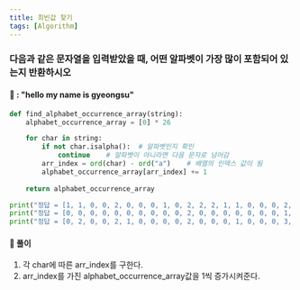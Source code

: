 ```yaml
---
title: 최빈값 찾기
tags: [Algorithm]
---
```


### 다음과 같은 문자열을 입력받았을 때, 어떤 알파벳이 가장 많이 포함되어 있는지 반환하시오
#### 📌 : "hello my name is gyeongsu"
``` python
def find_alphabet_occurrence_array(string):
    alphabet_occurrence_array = [0] * 26

    for char in string:
        if not char.isalpha():  # 알파벳인지 확인
            continue    # 알파벳이 아니라면 다음 문자로 넘어감
        arr_index = ord(char) - ord("a")    # 배열의 인덱스 값이 됨
        alphabet_occurrence_array[arr_index] += 1
        
    return alphabet_occurrence_array

print("정답 = [1, 1, 0, 0, 2, 0, 0, 0, 1, 0, 2, 2, 2, 1, 1, 0, 0, 0, 2, 0, 0, 0, 0, 0, 1, 0] \n풀이 =", find_alphabet_occurrence_array("Hello my name is kks"))
print("정답 = [0, 0, 0, 0, 0, 0, 0, 0, 0, 0, 2, 0, 0, 0, 0, 0, 0, 0, 1, 0, 0, 0, 0, 0, 0, 0] \n풀이 =", find_alphabet_occurrence_array("kks"))
print("정답 = [0, 2, 0, 0, 2, 1, 0, 0, 0, 0, 2, 0, 0, 0, 1, 0, 0, 0, 3, 2, 0, 0, 0, 0, 0, 0] \n풀이 =", find_alphabet_occurrence_array("best of best kks"))
```

#### 📌 풀이
1. 각 char에 따른 arr_index를 구한다.
2. arr_index를 가진 alphabet_occurrence_array값을 1씩 증가시켜준다.